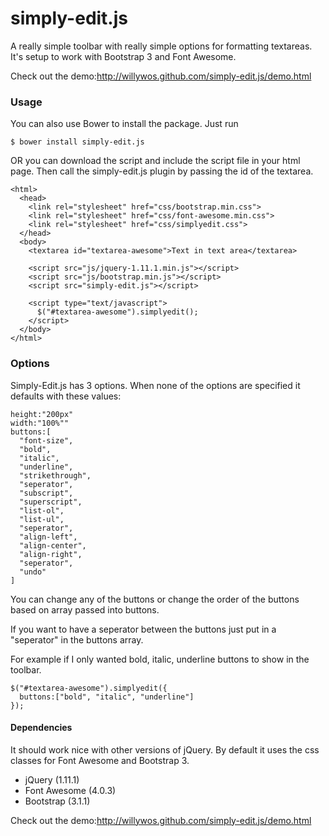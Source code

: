 simply-edit.js
==============

A really simple toolbar with really simple options
for formatting textareas. It's setup to work
with Bootstrap 3 and Font Awesome.

Check out the demo:<http://willywos.github.com/simply-edit.js/demo.html>

### Usage

You can also use Bower to install the package. Just run

```
$ bower install simply-edit.js
```
OR you can download the script and include the script file in your html page.
Then call the simply-edit.js plugin by passing the id of the textarea.


```
<html>
  <head>
    <link rel="stylesheet" href="css/bootstrap.min.css">
    <link rel="stylesheet" href="css/font-awesome.min.css">
    <link rel="stylesheet" href="css/simplyedit.css">
  </head>
  <body>
    <textarea id="textarea-awesome">Text in text area</textarea>

    <script src="js/jquery-1.11.1.min.js"></script>
    <script src="js/bootstrap.min.js"></script>
    <script src="simply-edit.js"></script>

    <script type="text/javascript">
      $("#textarea-awesome").simplyedit();
    </script>
  </body>
</html>
```

### Options

Simply-Edit.js has 3 options. When none of the options are specified
it defaults with these values:

```
height:"200px"
width:"100%""
buttons:[
  "font-size",
  "bold",
  "italic",
  "underline",
  "strikethrough",
  "seperator",
  "subscript",
  "superscript",
  "list-ol",
  "list-ul",
  "seperator",
  "align-left",
  "align-center",
  "align-right",
  "seperator",
  "undo"
]
```

You can change any of the buttons or change the order of the buttons
based on array passed into buttons.

If you want to have a seperator between the buttons just put in a "seperator"
in the buttons array.

For example if I only wanted bold, italic, underline buttons to show in
the toolbar.

```
$("#textarea-awesome").simplyedit({
  buttons:["bold", "italic", "underline"]
});
```

#### Dependencies
It should work nice with other versions of jQuery.
By default it uses the css classes for Font Awesome
and Bootstrap 3.

* jQuery (1.11.1)
* Font Awesome (4.0.3)
* Bootstrap (3.1.1)

Check out the demo:<http://willywos.github.com/simply-edit.js/demo.html>
